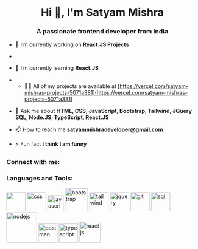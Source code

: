 <h1 align="center">Hi 👋, I'm Satyam Mishra</h1>
<h3 align="center">A passionate frontend developer from India</h3>

- 🔭 I’m currently working on **React.JS Projects**
- 
- 🌱 I’m currently learning **React.JS**

- - 👨‍💻 All of my projects are available at [https://vercel.com/satyam-mishras-projects-5071a381](https://vercel.com/satyam-mishras-projects-5071a381)

- 💬 Ask me about **HTML, CSS, JavaScript, Bootstrap, Tailwind, JQuery SQL, Node.JS, TypeScript, React.JS**

- 📫 How to reach me **satyammishradeveloper@gmail.com**

- ⚡ Fun fact **I think I am funny**

<h3 align="left">Connect with me:</h3>
<p align="left">
</p>

<h3 align="left">Languages and Tools:</h3>
<a href="http://127.0.0.1:5500/htmlIcon.html" target="_blank"> <img src="https://upload.wikimedia.org/wikipedia/commons/thumb/3/38/HTML5_Badge.svg/1200px-HTML5_Badge.svg.png" alt="" width="50px"></a>   <a href="http://127.0.0.1:5500/cssIcon.html" target="_blank"> <img
      src="https://cdn4.iconfinder.com/data/icons/social-media-logos-6/512/121-css3-512.png" alt="css" width="50px"></a> <a href="http://127.0.0.1:5500/jsIcon.html" target="_blank"> <img
      src="https://cdn.worldvectorlogo.com/logos/javascript-1.svg" alt="javascript" width="42px"></a> <a href="http://127.0.0.1:5500/bootstrapIcon.html" target="_blank"> <img
      src="https://upload.wikimedia.org/wikipedia/commons/thumb/b/b2/Bootstrap_logo.svg/2560px-Bootstrap_logo.svg.png"
      alt="bootstrap" width="60px"></a> <a href="http://127.0.0.1:5500/tailwindIcon.html" target="_blank"> <img
      src="https://www.svgrepo.com/show/374118/tailwind.svg" alt="tailwind" width="50px"></a>  <a href="http://127.0.0.1:5500/jqueryIcon.html" target="_blank"> <img
      src="https://icon-library.com/images/jquery-icon-png/jquery-icon-png-7.jpg" alt="jquery" width="50px"></a> <a href="http://127.0.0.1:5500/gitIcon.html" target="_blank"> <img
      src="https://upload.wikimedia.org/wikipedia/commons/thumb/3/3f/Git_icon.svg/1024px-Git_icon.svg.png" alt="git"
      width="50px"></a>   <a href="http://127.0.0.1:5500/sqlIcon.html" target="_blank"> <img
      src="https://www.svgrepo.com/show/331760/sql-database-generic.svg" alt="sql" width="50px"></a>   <a href="http://127.0.0.1:5500/nodejsIcon.html" target="_blank"> <img
      src="https://upload.wikimedia.org/wikipedia/commons/thumb/d/d9/Node.js_logo.svg/2560px-Node.js_logo.svg.png"
      alt="nodejs" width="80px"></a>   <a href="http://127.0.0.1:5500/postmanIcon.html" target="_blank"> <img
      src="https://www.svgrepo.com/show/354202/postman-icon.svg" alt="postman" width="50px"></a>   <a href="http://127.0.0.1:5500/typescriptIcon.html" target="_blank"> <img
      src="https://upload.wikimedia.org/wikipedia/commons/thumb/4/4c/Typescript_logo_2020.svg/2048px-Typescript_logo_2020.svg.png"
      alt="typescript" width="50px"></a>   <a href="http://127.0.0.1:5500/reactjsIcon.html" target="_blank"> <img
      src="https://upload.wikimedia.org/wikipedia/commons/thumb/a/a7/React-icon.svg/2300px-React-icon.svg.png"
      alt="reactjs" width="55px"></a></p>
